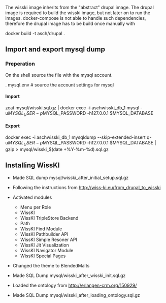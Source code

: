 The wisski image inherits from the "abstract" drupal image. The drupal image 
is required to build the wisski image, but not later on to run the images.
docker-compose is not able to handle such dependencies, therefore the drupal
image has to be build once manually with

docker build -t asch/drupal .

## Import and export mysql dump

### Preperation
On the shell source the file with the mysql account.

. mysql.env                    # source the account settings for mysql

#### Import
zcat mysql/wisski.sql.gz | docker exec -i aschwisski_db_1 mysql -u$MYSQL_USER -p$MYSQL_PASSWORD -h127.0.0.1 $MYSQL_DATABASE
#### Export
docker exec -i aschwisski_db_1 mysqldump --skip-extended-insert q-u$MYSQL_USER -p$MYSQL_PASSWORD -h127.0.0.1 $MYSQL_DATABASE | gzip > mysql/wisski_$(date +%Y-%m-%d).sql.gz

## Installing WissKI

* Made SQL dump mysql/wisski_after_initial_setup.sql.gz


* Following the instructions from http://wiss-ki.eu/from_drupal_to_wisski
* Activated modules
  * Menu per Role
  * WissKI
  * WissKI TripleStore Backend
  * Path
  * WissKI Find Module
  * WissKI Pathbuilder API
  * WissKI Simple Resoner API
  * WissKI Jit Visualization
  * WissKI Navigator Module
  * WissKI Special Pages
* Changed the theme to BlendedMalts

* Made SQL Dump mysql/wisski_after_wisski_init.sql.gz
* Loaded the ontology from http://erlangen-crm.org/150929/
* Made SQL Dump  mysql/wisski_after_loading_ontology.sql.gz

